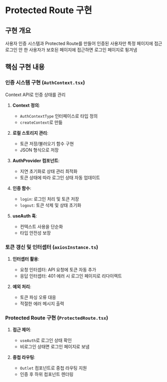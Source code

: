 # Protected Route 구현

## 구현 개요

사용자 인증 시스템과 Protected Route를 만들어 인증된 사용자만 특정 페이지에 접근
로그인 안 한 사용자가 보호된 페이지에 접근하면 로그인 페이지로 튕겨냄

## 핵심 구현 내용

### 인증 시스템 구현 (`AuthContext.tsx`)

Context API로 인증 상태를 관리

1. **Context 정의**:
   - `AuthContextType` 인터페이스로 타입 정의
   - `createContext`로 만듦

2. **로컬 스토리지 관리**:
   - 토큰 저장/불러오기 함수 구현
   - JSON 형식으로 저장

3. **AuthProvider 컴포넌트**:
   - 지연 초기화로 상태 관리 최적화
   - 토큰 상태에 따라 로그인 상태 자동 업데이트

4. **인증 함수**:
   - `login`: 로그인 처리 및 토큰 저장
   - `logout`: 토큰 삭제 및 상태 초기화

5. **useAuth 훅**:
   - 컨텍스트 사용을 단순화
   - 타입 안전성 보장

### 토큰 갱신 및 인터셉터 (`axiosInstance.ts`)

1. **인터셉터 활용**:
   - 요청 인터셉터: API 요청에 토큰 자동 추가
   - 응답 인터셉터: 401 에러 시 로그인 페이지로 리다이렉트

2. **예외 처리**:
   - 토큰 파싱 오류 대응
   - 적절한 에러 메시지 출력

### Protected Route 구현 (`ProtectedRoute.tsx`)

1. **접근 제어**:
   - `useAuth`로 로그인 상태 확인
   - 비로그인 상태면 로그인 페이지로 보냄

2. **중첩 라우팅**:
   - `Outlet` 컴포넌트로 중첩 라우팅 지원
   - 인증 후 하위 컴포넌트 렌더링
